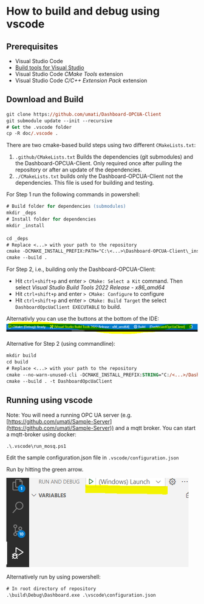 # How to build and debug using vscode
## Prerequisites
* Visual Studio Code
* [Build tools for Visual Studio](https://visualstudio.microsoft.com/de/downloads/#build-tools-for-visual-studio-2022)
* Visual Studio Code *CMake Tools* extension
* Visual Studio Code *C/C++ Extension Pack* extension

## Download and Build
```ps
git clone https://github.com/umati/Dashboard-OPCUA-Client
git submodule update --init --recursive
# Get the .vscode folder
cp -R doc/.vscode .
```

There are two cmake-based build steps using two different `CMakeLists.txt`:
1. `.github/CMakeLists.txt` Builds the dependencies (git submodules) and the Dashboard-OPCUA-Client. Only required once after pulling the repository or after an update of the dependencies.
2. `./CMakeLists.txt` builds only the Dashboard-OPCUA-Client not the dependencies. This file is used for building and testing.

For Step 1 run the following commands in powershell:

```ps
# Build folder for dependencies (submodules)
mkdir _deps
# Install folder for dependencies
mkdir _install

cd _deps
# Replace <...> with your path to the repository
cmake -DCMAKE_INSTALL_PREFIX:PATH="C:\<...>\Dashboard-OPCUA-Client\_install" ..\.github
cmake --build .
```
For Step 2, i.e., building only the Dashboard-OPCUA-Client:
* Hit `ctrl+shift+p` and enter `> CMake: Select a Kit` command. Then select *Visual Studio Build Tools 2022 Release - x86_amd64*
* Hit `ctrl+shift+p` and enter `> CMake: Configure` to configure
* Hit `ctrl+shift+p` and enter `> CMake: Build Target` the select `DashboardOpcUaClient EXECUTABLE` to build.

Alternativly you can use the buttons at the bottom of the IDE:
![alt text](image-1.png)

Alternative for Step 2 (using commandline):
```ps
mkdir build
cd build
# Replace <...> with your path to the repository
cmake --no-warn-unused-cli -DCMAKE_INSTALL_PREFIX:STRING="C:/<...>/Dashboard-OPCUA-Client/_install" -DCMAKE_EXPORT_COMPILE_COMMANDS:BOOL=TRUE -G "Visual Studio 17 2022" -T host=x86 -A x64 ..
cmake --build . -t DashboardOpcUaClient
```

## Running using vscode
Note: You will need a running OPC UA server (e.g. [https://github.com/umati/Sample-Server](https://github.com/umati/Sample-Server)) and a mqtt broker.
You can start a mqtt-broker using docker:
```ps
.\.vscode\run_mosq.ps1
```

Edit the sample configuration.json file in `.vscode/configuration.json`

Run by hitting the green arrow.

![alt text](image.png)


Alternatively run by using powershell:
```ps
# In root directory of repository
.\build\Debug\Dashboard.exe .\vscode\configuration.json
```